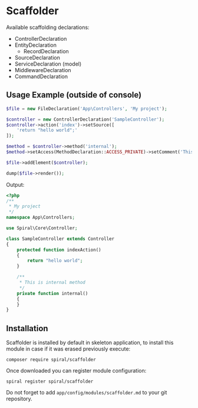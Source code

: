 Scaffolder
==========

Available scaffolding declarations:
* ControllerDeclaration
* EntityDeclaration
    * RecordDeclaration
* SourceDeclaration
* ServiceDeclaration (model)
* MiddlewareDeclaration
* CommandDeclaration

Usage Example (outside of console)
----------------

```php
$file = new FileDeclaration('App\Controllers', 'My project');

$controller = new ControllerDeclaration('SampleController');
$controller->action('index')->setSource([
    'return "hello world";'
]);

$method = $controller->method('internal');
$method->setAccess(MethodDeclaration::ACCESS_PRIVATE)->setComment('This is internal method');

$file->addElement($controller);

dump($file->render());
```     

Output:

```php
<?php
/**
 * My project
 */
namespace App\Controllers;

use Spiral\Core\Controller;

class SampleController extends Controller
{
    protected function indexAction()
    {
        return "hello world";
    }

    /**
     * This is internal method
     */
    private function internal()
    {
    }
}
```

Installation
------------
Scaffolder is installed by default in skeleton application, to install this module in case if it was erased previously execute:

```
composer require spiral/scaffolder
```

Once downloaded you can register module configuration:

```
spiral register spiral/scaffolder
```

Do not forget to add `app/config/modules/scaffolder.md` to your git repository.
